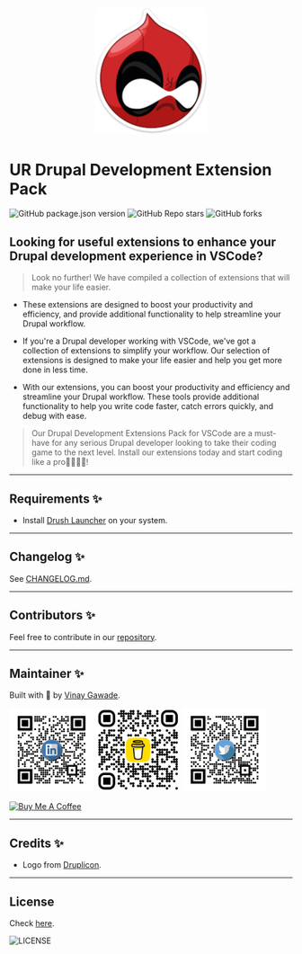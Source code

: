<h1 align="center">
  <br>
    <img src="assets/images/druplicon-deadpool.png" alt="logo" width="200">
  <br>
</h1>


# **UR Drupal Development Extension Pack**

![GitHub package.json version](https://img.shields.io/github/package-json/v/vinugawade/ur-drupal-ext-pack?style=flat-square) ![GitHub Repo stars](https://img.shields.io/github/stars/vinugawade/ur-drupal-ext-pack?color=yellow&style=flat-square) ![GitHub forks](https://img.shields.io/github/forks/vinugawade/ur-drupal-ext-pack?color=white&style=flat-square)

## Looking for useful extensions to enhance your Drupal development experience in VSCode?

> Look no further! We have compiled a collection of extensions that will make your life easier.

- These extensions are designed to boost your productivity and efficiency, and provide additional functionality to help streamline your Drupal workflow.

- If you're a Drupal developer working with VSCode, we've got a collection of extensions to simplify your workflow. Our selection of extensions is designed to make your life easier and help you get more done in less time.

- With our extensions, you can boost your productivity and efficiency and streamline your Drupal workflow. These tools provide additional functionality to help you write code faster, catch errors quickly, and debug with ease.

> Our Drupal Development Extensions Pack for VSCode are a must-have for any serious Drupal developer looking to take their coding game to the next level. Install our extensions today and start coding like a pro👨🏻‍💻✨!

---

## Requirements ✨

- Install [Drush Launcher](https://github.com/drush-ops/drush-launcher) on your system.

---

## Changelog ✨

See [CHANGELOG.md](CHANGELOG.md).

---

## Contributors ✨

Feel free to contribute in our [repository](https://github.com/vinugawade/ur-drupal-ext-pack).

---

## Maintainer ✨

Built with 💛 by [Vinay Gawade](https://github.com/vinugawade).

<a href="https://www.linkedin.com/in/vinu-gawade" target="_blank"><img src="assets/images/media/LinkedIn.png" alt="logo" width="150"></a>
<a href="https://www.buymeacoffee.com/vinaygawade" target="_blank"><img src="assets/images/media/Bmc.png" alt="logo" width="150"></a>
<a href="https://twitter.com/VinuGawade" target="_blank"><img src="assets/images/media/Twitter.png" alt="logo" width="150"></a>

<a href="https://www.buymeacoffee.com/vinaygawade" target="_blank"><img src="https://cdn.buymeacoffee.com/buttons/v2/default-blue.png" alt="Buy Me A Coffee" style="height: 60px !important;width: 217px !important;" ></a>

---

## Credits ✨

- Logo from [Druplicon](https://druplicon.org).

---

## License

Check [here](LICENSE).

![LICENSE](https://img.shields.io/github/license/vinugawade/ur-drupal-ext-pack?style=flat-square)
